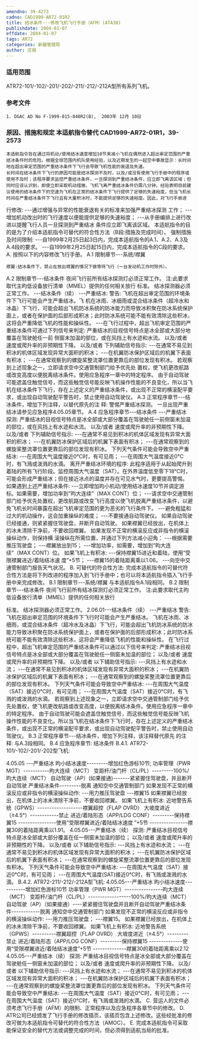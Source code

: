 ```yaml
---
amendno: 39-4273
cadno: CAD1999-AR72-01R2
title: 结冰条件---修改飞机飞行手册（AFM）(ATA30)
publishdate: 2004-01-07
effdate: 2004-01-07
tags: AR72
categories: 新疆管理局
author: 庄丽
---
```


### 适用范围 
ATR72-101/-102/-201/-202/-211/-212/-212A型所有系列飞机。

### 参考文件
    1. DGAC AD No F-1999-015-040R2(B),  2003年 12月 10日

### 原因、措施和规定 本适航指令替代 CAD1999-AR72-01R1，39-2573 
    本适航指令旨在通过将机动/使用结冰速度增加10节来减小飞机在偶然进入超出审定范围的严重结冰条件时的危险。根据全球范围内机队使用经验，以及近期发生的一起空中事故显示：长时间地在超出审定范围的严重结冰条件下飞行会导致飞机性能的衰退及失速。 
    长时间在结冰条件下飞行的原因可能是结冰探测不及时，以及/或没有使用飞行手册中的程序或使用不及时；该程序要求监控严重结冰条件，一旦探测到严重结冰条件，应立即飞离该区域；但同时应该认识到，即使立即采取机动措施，飞机飞离严重结冰条件仍需几分钟。经验表明目前建议使用的结冰条件下的空速为飞机在正常的结冰条件下飞行提供了足够的失速裕度，但当飞机长时间在严重结冰条件下飞行且有大量积冰时，不能提供足够的失速裕度。因此，对飞行手册进
行修改:     ---通过增强与异常的性能衰退有关的标准来加强严重结冰探测
工作；     ---增加机动改出时的飞行速度以便能提供足够的失速裕度；     ---从手册编排上进行改进以提醒飞行人员一旦探测到严重结冰
条件应立即飞离该区域。     本适航指令的目的是为了介绍本适航指令可替代的符合性方法（B段:措施及完成时间）。 
    强制措施及时间限制:     ---自1999年2月25日起3日内，完成本适航指令的A.1、A.2、A.3及A.4段的要求。     ---自1999年2月25日起15日内，完成本适航指令的C段的要求。 
A. 按照以下的内容修改飞行手册。 
A.1 限制章节---系统/襟翼 

    襟翼:结冰条件下，禁止在放出襟翼的情况下做等待飞行（一台发动机工作时除外）。 
A.2 限制章节---结冰条件     夜间飞行前所有结冰探测灯必须正常工作。     注:此要求取代主昀低设备放行清单（MMEL）提供的任何相关放行
标准。     结冰探测器必须正常工作。 
---结冰条件（续） ---严重结冰:     警告:    飞机在超出审定范围的环境条件下飞行可能会产生严重结冰。飞
机在冰雨、冰细雨或混合结冰条件（超冷水和冰晶）下飞行，可能会超出飞机防冰系统的防冰能力而导致冰积聚在防冰系统保护面上，或者在保护面的后部形成积冰；此时防冰系统可能不能有效清除这些积冰，这将会严重降低飞机的性能和操纵性。 
    ---在飞行过程中，超出飞机审定范围的严重结冰条件可通过下列信号来判定: 
严重结冰的目视信号特点是冰全部或大部分地覆盖在驾驶舱任一前 侧窗未加温的部位，或在风挡上有水迹和水流。 
以及/或者 
速度或爬升率的非预期性下降。 
    以及/或者 
    下列辅助信号指示:     ---在通常不易见到积冰的机体区域发现异常大面积的积冰； ---在机翼防冰保护区域后的机翼下表面有积冰； ---在通常观察到的螺旋桨整流罩位置更靠后的部位发现有积冰。    若观察到上述现象之一，立即请求空中交通管制部门给予优先处
置权，使飞机更改航路或改变高度以便脱离结冰条件。使用应急程序一章中的特定程序。 
    由于自动驾驶可能遮盖住触觉信号，而这些触觉信号能反映飞机操作性能的不良变化，所以当飞机在结冰条件下飞行，存在上述定义的严重结冰条件，或出现不正常的横滚配平要求，或出现自动驾驶配平警告时，禁止使用自动驾驶仪。 
    A.3 正常程序章节---结冰条件，增加下列注释，以替代原先的注
释:     警惕严重结冰探测。     一旦出现严重结冰请参见应急程序4.05.05章节。 
A.4 应急程序章节---结冰条件 ---严重结冰     探测:
严重结冰的目视信号特点是冰全部或大部分覆盖在驾驶舱任一前侧窗未加温的部位，或在风挡上有水迹和水流。 
    以及/或者 
速度或爬升率的非预期性下降。 
    以及/或者 
    下列辅助信号指示: 
    ---在通常不易见到积冰的机体区域发现有异常大面积的积冰； ---在机翼防冰保护区域后的机翼下表面有积冰； ---在通常观察到的螺旋桨整流罩位置更靠后的部位发现有积冰。    下列天气条件可能会导致空中严重结冰: ---在周围大气温度接近0℃时，有可见雨； ---在周围大气温度接近0℃时，有飞溅或泼溅的水滴。 
离开严重结冰环境的程序: 
    此程序适用于从起始爬升到着陆的所有飞行阶段。监控周围大气温度（SAT）。在外界温度低至零下18℃时，可能会形成严重结冰；但在接近冰点的温度并存在可见水气时，更要提高警惕。 
    如果遇到上述严重结冰条件:     ---立即增加昀小机动/使用结冰速度10节并调定游标。如果需要，增加功率到“昀大连续”（MAX CONT）位； 
    ---请求空中交通管制部门给予优先处置权，更改航路或改变飞行高度以使飞机脱离严重结冰条件，以避免飞机长时间暴露在超出飞机审定范围的更为恶劣的飞行条件下。 
---避免粗猛和过大的机动操作，这会加重操纵的难度； ---不要接通自动驾驶仪。 
    如果自动驾驶已经接通，则紧紧握住驾驶盘，并断开自动驾驶。 
    如果襟翼已经放出，在机体上的冰未清除干净前，不要收回襟翼。
    如果发现不正常的横滚反应或非指令的横滚操纵动作，则保持横
滚操纵在所需位置，并通过下列方法减小迎角： ---根据需要推压驾驶盘； ---襟翼放出到15； ---增加功率，如需要，增加到“昀大连续”（MAX CONT）位。     如果飞机上有积冰: ---保持襟翼15进近和着陆，使用“受限襟翼进近/着陆结冰速
度”+5节； ---襟翼15的着陆距离乘以1.06。 ---向空中交通管制部门报告天气状况。 B. 可替代的符合性方法: 
    完成本适航指令的可替代符合性方法是将下列改进的程序加入到飞行手册中；也可以将本适航指令插入飞行手册中来完成修改。 
B.1 限制章节---系统/襟翼     与本适航指令A.1段相同。 
B.2 限制章节---结冰条件     夜间飞行前所有结冰探测灯必须正常工作。     注:此要求取代主昀低设备放行清单（MMEL）提供的任何相关放行

标准。 结冰探测器必须正常工作。 
    2.06.01---结冰条件（续） ---严重结冰     警告:    飞机在超出审定范围的环境条件下飞行时可能会产生严重结冰。
飞机在冰雨、冰细雨，或混合结冰条件（超冷水及冰晶）下飞行，可能会超出飞机防冰系统的防冰能力导致冰积聚在防冰系统保护面上，或者在保护面的后部形成积冰；此时防冰系统可能不能有效清除这些积冰，这将会严重降低飞机的性能和操纵性。 
    在飞行过程中，超出飞机审定范围的严重结冰条件可以通过以下信号来判定: 
严重结冰目视信号特点是冰全部或大部分覆盖在驾驶舱任一侧窗未加温的部位； 
    以及/或者 
速度或爬升率的非预期性下降。 
    以及/或者     以下辅助信号指示: ---风挡上有水迹和水流；     ---在通常不易见到积冰的机体区域发现有异常大面积的积冰； ---在机翼防冰保护区域后的机翼下表面有积冰； ---在通常观察到的螺旋桨整流罩位置更靠后的部位发现有积冰。
    下列天气条件可能会导致空中严重结冰: 
---在周围大气温度（SAT）接近0℃时，有可见雨； ---在周围大气温度（SAT）接近0℃时，有飞溅的或泼溅的水滴。
    若观察到上述现象之一，立即请求空中交通管制部门给予优先处置权，使飞机更改航路或改变高度，以便脱离结冰条件。使用应急程序一章中的特定程序。 
    由于自动驾驶可能会遮盖住触觉信号，而这些触觉信号能反映飞机操作性能的不良变化。所以当飞机在结冰条件下飞行时，存在上述定义的严重结冰条件，或出现不正常的横滚配平要求，或出现自动驾驶配平警告时，禁止使用自动驾驶仪。 
    B.3 正常程序章节---结冰条件，增加下列注释，该注释替代原先
的注释: 与A.3段相同。 
B.4 应急程序章节: 结冰条件 
    B.4.1. ATR72-101/-102/-201/-202型飞机: 

4.05.05 ---严重结冰 
昀小结冰速度---------增加红色游标10节; 功率管理（PWR MGT）-----------昀大连续（MCT） 变距杆/油门杆（CL/PL）---------100%/昀大连续（MCT） 自动驾驶（AP）(如果接通)-------紧紧握住驾驶盘，并且断开自动驾驶 严重结冰条件---------脱离 通知空中交通管制部门 
    如果发现不正常的横滚反应或非指令的横滚操纵动作: ---用力推压驾驶盘 ---襟翼15 
    如果襟翼已经放出，在机体上的冰未清除干净前，不要收回襟翼。
    如果飞机上有积冰:     近地警告系统（GPWS）-------------------襟翼超控（FLAP OVRD）    大坡度进近（≥4.5°）------------禁止     进近/着陆形态（APP/LDG CONF）---------保持襟翼15 ----------------使用“受限襟翼进近/着陆结冰速度 ”+5节     ----------------襟翼30的着陆距离乘以1.91。 
    4.05.05---严重结冰（续）     探测:
严重结冰目视信号特点是冰全部或大部分覆盖在任一侧窗未加温的部位； 
    以及/或者 
速度或爬升率的非预期性的下降。 
    以及/或者 
    以下辅助信号指示: ---风挡上有水迹和水流；     ---在通常不易见到积冰的机体区域发现有异常大面积的积冰； ---在机翼防冰保护区域后的机翼下表面有积冰； ---在通常观察到的螺旋桨整流罩位置更靠后的部位发现有积冰。
    下列天气条件可能会导致空中严重结冰: ---在周围大气温度（SAT）接近0℃时，有可见雨； ---在周围大气温度(SAT)接近0℃时，有飞溅或泼溅的水滴。 
    B.4.2. ATR72-211/-212/-212A型飞机: 
    4.05.05---严重结冰 
昀小结冰速度-----------增加红色游标10节 功率管理（PWR MGT）----------------昀大连续（MCT） 变距杆/油门杆（CL/PL）------------------100%/昀大连续（MCT）自动驾驶（AP）（如果接通）----紧紧握住驾驶盘并且断开自动驾驶严重结冰条件------------脱离 通知空中交通管制部门 
    如果发现不正常的横滚反应或非指令的横滚操纵动作: 
---用力推压驾驶盘； ---襟翼15。 
    如果襟翼已经放出，在机体上的冰未清除干净前，不要收回襟翼。
    如果飞机上有积冰:     近地警告系统（GPWS）----------襟翼超控（FLAP OVRD）     大坡度进近（≥4.5°）---------禁止     进近/着陆形态（APP/LOG CONF）---------保持襟翼15 --------------使用“受限襟翼进近/着陆结冰速度”+5节 --------------襟翼30的着陆距离乘以2.12 
    4.05.05---严重结冰（续）     探测:
严重结冰目视信号特点是冰全部或大部分覆盖在驾驶舱任一侧窗未加温的部位； 
    以及/或者 
速度或爬升率的非预期性下降。 
    以及/或者 
    以下辅助信号指示: ---风挡上有水迹和水流；     ---在通常不易见到积冰的机体区域发现有异常大面积的积冰； ---在机翼防冰保护区域后的机翼下表面有积冰； ---在通常观察到的螺旋桨整流罩位置更靠后的部位发现有积冰。
    下列天气条件可能会导致空中严重结冰: ---在周围大气温度（SAT）接近0℃时，有可见雨； ---在周围大气温度（SAT）接近0℃时，有飞溅或泼溅的水滴。 
C. 营运人的文件必须考虑飞行手册（AFM）的限制、正常程序以及应急程序各章节中的修改。 
D. ATR公司已经颁发了飞行手册的修改插页，该插页包含上述修改。这些经批准的修改可做为本适航指令可替代的符合性方法（AMOC）。
E. 完成本适航指令可采取能保证安全的替代方法或调整完成的时间，但必须得到适航当局的批准。

